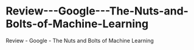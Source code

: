 # Review---Google---The-Nuts-and-Bolts-of-Machine-Learning
Review - Google - The Nuts and Bolts of Machine Learning
